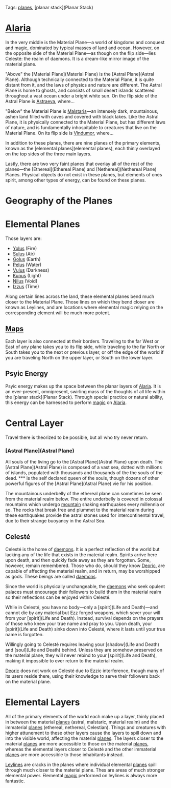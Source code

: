 Tags: [planes](Planes), [planar stack](Planar Stack)

# [Alaria](Alaria)

In the very middle is the Material Plane—a world of kingdoms and conquest and magic, dominated by typical masses of land and ocean. However, on the opposite side of the Material Plane—as though on the flip side—lies Celesté: the realm of daemons. It is a dream-like mirror image of the material plane. 

"Above" the [Material Plane](Material Plane) is the [Astral Plane](Astral Plane). Although technically connected to the Material Plane, it is quite distant from it, and the laws of physics and nature are different. The Astral Plane is home to ghosts, and consists of small desert islands scattered throughout a vast ocean under a bright white sun. On the flip side of the Astral Plane is [Astraeva](Astraeva), where...

"Below" the Material Plane is [Malstaris](Malstaris)—an intensely dark, mountainous, ashen land filled with caves and covered with black lakes. Like the Astral Plane, it is physically connected to the Material Plane, but has different laws of nature, and is fundamentally inhospitable to creatures that live on the Material Plane. On its flip side is [Vindumor](Vindumor), where...

In addition to these planes, there are nine planes of the primary elements, known as the [elemental planes](elemental planes), each thinly overlayed on the top sides of the three main layers. 

Lastly, there are two very faint planes that overlay all of the rest of the planes—the [Ethereal](Ethereal Plane) and [Nethereal](Nethereal Plane) Planes. Physical objects do not exist in these planes, but elements of ones spirit, among other types of energy, can be found on these planes. 

# Geography of the Planes



# Elemental Planes

Those layers are:

- [Yolus](Yolus) (Fire)
- [Sulus](Sulus) (Air)
- [Golus](Golus) (Earth)
- [Pelus](Pelus) (Water)
- [Vulus](Vulus) (Darkness)
- [Kunus](Kunus) (Light)
- [Nilus](Nilus) (Void)
- [Izzus](Izzus) (Time)

Along certain lines across the land, these elemental planes bend much closer to the Material Plane. Those lines on which they bend closer are known as Leylines, and are locations where elemental magic relying on the corresponding element will be much more potent.

## [Maps](Maps)

Each layer is also connected at their borders. Traveling to the far West or East of any plane takes you to its flip side, while traveling to the far North or South takes you to the next or previous layer, or off the edge of the world if you are traveling North on the upper layer, or South on the lower layer. 

## Psyic Energy

Psyic energy makes up the space between the planar layers of [Alaria](Alaria). It is an ever-present, omnipresent, swirling mass of the thoughts of all life within the [planar stack](Planar Stack). Through special practice or natural ability, this energy can be harnessed to perform [magic](Magic) on [Alaria](Alaria). 

# Central Layer

Travel there is theorized to be possible, but all who try never return.


### [Astral Plane](Astral Plane)

All souls of the living go to the [Astral Plane](Astral Plane) upon death. The [Astral Plane](Astral Plane) is composed of a vast sea, dotted with millions of islands, populated with thousands and thousands of the the souls of the dead. *** is the self declared queen of the souls, though dozens of other powerful figures of the [Astral Plane](Astral Plane) vie for his position.

The mountainous underbelly of the ethereal plane can sometimes be seen from the material realm below. The entire underbelly is covered in colossal mountains which undergo [mountain](Mountains) shaking earthquakes every millennia or so. The rocks that break free and plummet to the material realm during these earthquakes provide the astral stones used for intercontinental travel, due to their strange buoyancy in the Astral Sea. 



## Celesté

Celesté is the home of [daemons](Daemons). It is a perfect reflection of the world but lacking any of the life that exists in the material realm. Spirits arrive here upon death, and then quickly fade away as they are forgotten. Some, however, remain remembered. Those who do, should they know [Deoric](Deoric), are capable of affecting the material realm, and in return, may be worshipped as gods. These beings are called [daemons](Daemons). 

Since the world is physically unchangeable, the [daemons](Daemons) who seek opulent palaces must encourage their followers to build them in the material realm so their reflections can be enjoyed within Celesté.

While in Celesté, you have no body—only a [spirit](Life and Death)—and cannot die by any material but Ezz forged weapons, which sever your will from your [spirit](Life and Death). Instead, survival depends on the prayers of those who knew your true name and pray to you. Upon death, your [spirit](Life and Death) sinks down into Celesté, where it lasts until your true name is forgotten.

Willingly going to Celesté requires leaving your [shadow](Life and Death) and [soul](Life and Death) behind. Unless they are somehow preserved on the material plane, they will never rebind to your [spirit](Life and Death), making it impossible to ever return to the material realm.

[Deoric](Deoric) does not work on Celesté due to Ezzic interference, though many of its users reside there, using their knowledge to serve their followers back on the material plane. 

# Elemental Layers

All of the primary elements of the world each make up a layer, thinly placed in between the material [planes](Planes) (astral, malstaric, material realm) and the immaterial [planes](Planes) (ethereal, nethereal, Celestian). Things and creatures with higher attunement to these other layers cause the layers to spill down and into the visible world, affecting the material [planes](Planes). The layers closer to the material [planes](Planes) are more accessible to those on the material [planes](Planes), whereas the elemental layers closer to Celesté and the other immaterial [planes](Planes) are more accessible to those inhabitants instead.

[Leylines](Leylines) are cracks in the planes where individual elemental [planes](Planes) spill through much closer to the material plane. Thes are areas of much stronger elemental power. Elemental [magic](Magic) performed on leylines is always more fantastic.